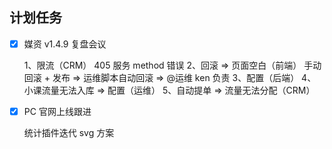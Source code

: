 ##

## 计划任务

- [x] 媒资 v1.4.9 复盘会议

  1、限流（CRM）
  405 服务 method 错误
  2、回滚 => 页面空白（前端）
  手动回滚 + 发布 => 运维脚本自动回滚 => @运维 ken 负责
  3、配置（后端）
  4、小课流量无法入库 => 配置（运维）
  5、自动提单 => 流量无法分配（CRM）

- [x] PC 官网上线跟进

  统计插件迭代
  svg 方案
